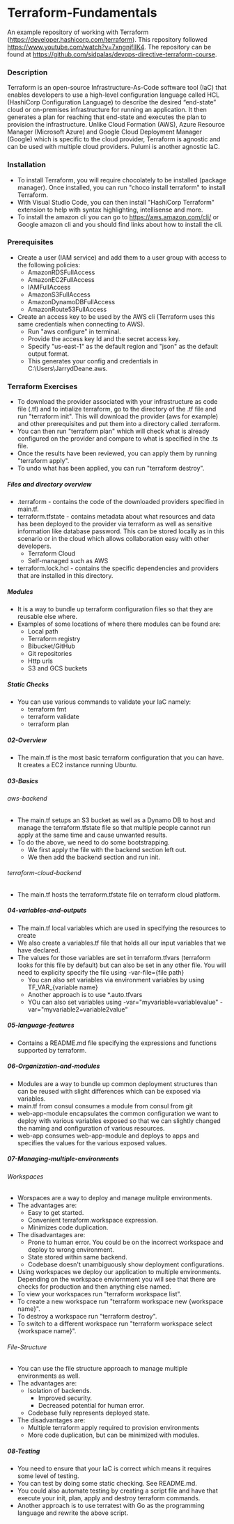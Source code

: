 # Terraform-Fundamentals
An example repository of working with Terraform (https://developer.hashicorp.com/terraform). This repository followed https://www.youtube.com/watch?v=7xngnjfIlK4. The repository can be found at https://github.com/sidpalas/devops-directive-terraform-course.

### Description
Terraform is an open-source Infrastructure-As-Code software tool (IaC) that enables developers to use a high-level configuration language called HCL (HashiCorp Configuration Language) to describe the desired “end-state” cloud or on-premises infrastructure for running an application. It then generates a plan for reaching that end-state and executes the plan to provision the infrastructure. Unlike Cloud Formation (AWS), Azure Resource Manager (Microsoft Azure) and Google Cloud Deployment Manager (Google) which is specific to the cloud provider, Terraform is agnostic and can be used with multiple cloud providers. Pulumi is another agnostic IaC.

### Installation
* To install Terraform, you will require chocolately to be installed (package manager). Once installed, you can run "choco install terraform" to install Terraform.
* With Visual Studio Code, you can then install "HashiCorp Terraform" extension to help with syntax highlighting, intellisense and more.
* To install the amazon cli you can go to https://aws.amazon.com/cli/ or Google amazon cli and you should find links about how to install the cli.

### Prerequisites
* Create a user (IAM service) and add them to a user group with access to the following policies:
    * AmazonRDSFullAccess
    * AmazonEC2FullAccess
    * IAMFullAccess
    * AmazonS3FullAccess
    * AmazonDynamoDBFullAccess
    * AmazonRoute53FullAccess
* Create an access key to be used by the AWS cli (Terraform uses this same credentials when connecting to AWS).
    * Run "aws configure" in terminal.
    * Provide the access key Id and the secret access key.
    * Specify "us-east-1" as the default region and "json" as the default output format.
    * This generates your config and credentials in C:\Users\JarrydDeane\.aws.

### Terraform Exercises
* To download the provider associated with your infrastructure as code file (.tf) and to intialize terraform, go to the directory of the .tf file and run "terraform init". This will download the provider (aws for example) and other prerequisites and put them into a directory called .terraform.
* You can then run "terraform plan" which will check what is already configured on the provider and compare to what is specified in the .ts file.
* Once the results have been reviewed, you can apply them by running "terraform apply".
* To undo what has been applied, you can run "terraform destroy".

##### Files and directory overview
* .terraform - contains the code of the downloaded providers specified in main.tf.
* terraform.tfstate - contains metadata about what resources and data has been deployed to the provider via terraform as well as sensitive information like database password. This can be stored locally as in this scenario or in the cloud which allows collaboration easy with other developers.
    * Terraform Cloud
    * Self-managed such as AWS
* terraform.lock.hcl - contains the specific dependencies and providers that are installed in this directory.

##### Modules
* It is a way to bundle up terraform configuration files so that they are reusable else where.
* Examples of some locations of where there modules can be found are:
    * Local path
    * Terraform registry
    * Bibucket/GitHub
    * Git repositories
    * Http urls
    * S3 and GCS buckets

##### Static Checks
* You can use various commands to validate your IaC namely:
    * terraform fmt
    * terraform validate
    * terraform plan

##### 02-Overview
* The main.tf is the most basic terraform configuration that you can have. It creates a EC2 instance running Ubuntu.

##### 03-Basics
###### aws-backend
* The main.tf setups an S3 bucket as well as a Dynamo DB to host and manage the terraform.tfstate file so that multiple people cannot run apply at the same time and cause unwanted results.
* To do the above, we need to do some bootstrapping.
    * We first apply the file with the backend section left out.
    * We then add the backend section and run init.
###### terraform-cloud-backend
* The main.tf hosts the terraform.tfstate file on terraform cloud platform.
##### 04-variables-and-outputs
* The main.tf local variables which are used in specifying the resources to create
* We also create a variables.tf file that holds all our input variables that we have declared.
* The values for those variables are set in terraform.tfvars (terraform looks for this file by default) but can also be set in any other file. You will need to explicity specify the file using -var-file={file path}
    * You can also set variables via environment variables by using TF_VAR_{variable name}
    * Another approach is to use *.auto.tfvars
    * YOu can also set variables using -var="myvariable=variablevalue" -var="myvariable2=variable2value"

##### 05-language-features
* Contains a README.md file specifying the expressions and functions supported by terraform.

##### 06-Organization-and-modules
* Modules are a way to bundle up common deployment structures than can be reused with slight differences which can be exposed via variables.
* main.tf from consul consumes a module from consul from git
* web-app-module encapsulates the common configuration we want to deploy with various variables exposed so that we can slightly changed the naming and configuration of various resources.
* web-app consumes web-app-module and deploys to apps and specifies the values for the various exposed values.

##### 07-Managing-multiple-environments
###### Workspaces
* Worspaces are a way to deploy and manage mulitple environments. 
* The advantages are:
    * Easy to get started.
    * Convenient terraform.workspace expression.
    * Minimizes code duplication.
* The disadvantages are:
    * Prone to human error. You could be on the incorrect workspace and deploy to wrong environment.
    * State stored within same backend.
    * Codebase doesn't unambiguously show deployment configurations.
* Using workspaces we deploy our application to multiple environments. Depending on the workspace enviornment you will see that there are checks for production and then anything else named.
* To view your workspaces run "terraform workspace list".
* To create a new workspace run "terraform workspace new {workspace name}".
* To destroy a workspace run "terraform destroy".
* To switch to a different workspace run "terraform workspace select {workspace name}".
###### File-Structure
* You can use the file structure approach to manage multiple environments as well.
* The advantages are:
    * Isolation of backends.
        * Improved security.
        * Decreased potential for human error.
    * Codebase fully represents deployed state.
* The disadvantages are:
    * Multiple terraform apply required to provision environments
    * More code duplication, but can be minimized with modules.

##### 08-Testing
* You need to ensure that your IaC is correct which means it requires some level of testing.
* You can test by doing some static checking. See README.md.
* You could also automate testing by creating a script file and have that execute your init, plan, apply and destroy terraform commands.
* Another approach is to use terratest with Go as the programming language and rewrite the above script.